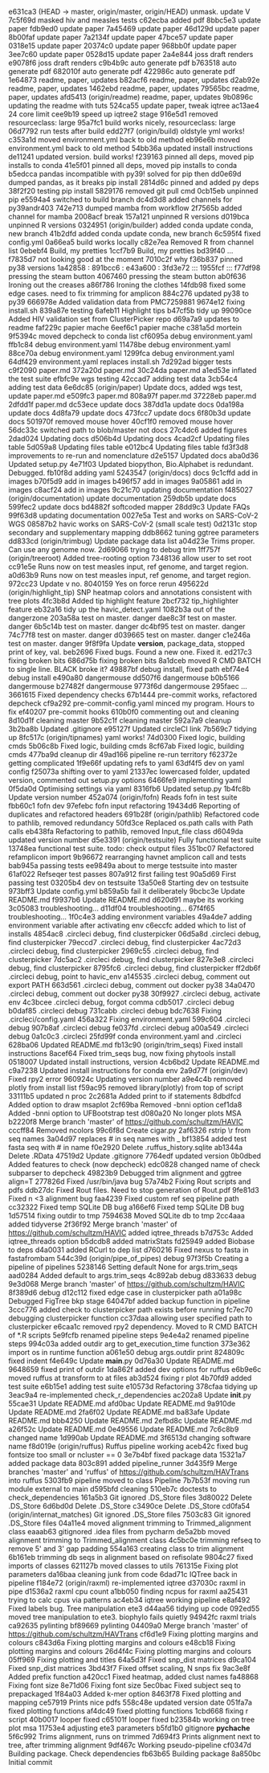 e631ca3 (HEAD -> master, origin/master, origin/HEAD) unmask. update V
7c5f69d masked hiv and measles tests
c62ecba added pdf
8bbc5e3 update paper
fdb9ed0 update paper
7a45469 update paper
46d129d update paper
8b00faf update paper
7a2134f update paper
47bce57 update paper
0318e15 update paper
20374c0 update paper
968bb0f update paper
3ee7c60 update paper
0528d15 update paper
2a4e844 joss draft renders
e9078f6 joss draft renders
c9b4b9c auto generate pdf
b763518 auto generate pdf
682010f auto generate pdf
422986c auto generate pdf
1e64873 readme, paper, updates
b82acf6 readme, paper, updates
d2ab92e readme, paper, updates
1462ebd readme, paper, updates
79565bc readme, paper, updates
afd5413 (origin/readme) readme, paper, updates
9b0896c updating the readme with tuts
524ca55 update paper, tweak iqtree
ac13ae4 24 core limit
cee9b19 speed up iqtree2 stage
916e5d1 removed resourceclass: large
95a7fc1 build works nicely, resourceclass: large
06d7792 run tests after build
edd27f7 (origin/build) oldstyle yml works!
c353a1d moved environment.yml back to old method
eb96e6b moved environment.yml back to old method
54bb36a updated install instructions
de11241 updated version. build works!
f239163 pinned all deps, moved pip installs to conda
41e5f01 pinned all deps, moved pip installs to conda
b5edcca pandas incompatible with py39! solved for pip then
dd0e69d dumped pandas, as it breaks pip install
2814d6c pinned and added py deps
38f2f20 testing pip install
5829176 removed git pull cmd
0cb15eb unpinned pip
e5594a4 switched to build branch
dc4d3d8 added channels for py39andr403
742e713 dumped mamba from workflow
2f7565b added channel for mamba
2008acf break
157a121 unpinned R versions
d019bca unpinned R versions
0324951 (origin/builder) added conda update conda, new branch
41b2dfd added conda update conda, new branch
6c595f4 fixed config.yml
0a66ea5 build works locally
c82e7ea Removed R from channel list
0ebebf4 Build, my pretties
1ccf7b9 Build, my pretties
bd39f40 ...
f7835d7 not looking good at the moment
7010c2f why
f36b837 pinned py38 versions
1a42858 :
891bcc6 :
e43a600 :
3fd3e72 :::
1955fcf :::
f77df98 pressing the steam button
4067460 pressing the steam button
ab0f636 Ironing out the creases
a86f786 Ironing the clothes
14fdb98 fixed some edge cases. need to fix trimming for amplicon
884c276 updated py38 to py39
666978e Added validation data from PMC7259881
9674e12 fixing install.sh
839a87e testing
6afeb11 Highlight tips
b47cf5b tidy up
99090ce Added HIV validation set from ClusterPicker repo
d69a7a9 updates to readme
faf229c papier mache
6eef6c1 papier mache
c381a5d mortein
9f5394c moved depcheck to conda list
cf6095a debug environment.yaml
ffb1c84 debug environment.yaml
11478be debug environment.yaml
88ce70a debug environment.yaml
1299fca debug environment.yaml
64df429 environment.yaml replaces install.sh
7d292ad bigger tests
c9f2090 paper.md
372a20d paper.md
30c24da paper.md
a1ed53e inflated the test suite
efbfc9e wgs testing
42ccad7 adding test data
3cb54c4 adding test data
6e6dc85 (origin/paper) Update docs, added wgs test, update paper.md
e509fc3 paper.md
808a97f paper.md
37228eb paper.md
2dfdd1f paper.md
dc53ece update docs
387dd1a update docs
0da198a update docs
4d8fa79 update docs
473fcc7 update docs
6f80b3d update docs
501970f removed mouse hover
40cf1f0 removed mouse hover
56dc33c switched path to blob/master not docs
27c4dc6 added figures
2dad024 Updating docs
d506b4d Updating docs
4cad2cf Updating files table
5d059a8 Updating files table
e012bc4 Updating files table
fd3f3d8 improvements to re-run and nomenclature
d2e5157 Updated docs
aba0d36 Updated setup.py
4e71f03 Updated biopython, Bio.Alphabet is redundant. Debugged.
fb10f8d adding yaml
5243547 (origin/docs) docs
9c1cffd add in images
b70f5d9 add in images
b496f57 add in images
9a05861 add in images
c8acf24 add in images
9c21c70 updating documentation
f485027 (origin/documentation) update documentation
259db5b update docs
599fec2 update docs
bd4882f softcoded mapper
28dd9c3 Update FAQs
99f63d8 updating documentation
0027e5a Test and works on SARS-CoV-2 WGS
08587b2 havic works on SARS-CoV-2 (small scale test)
0d2131c stop secondary and supplementary mapping
ddb8662 tuning ggtree parameters
dd833cd (origin/trimbug) Update package data list
a04d23e Trims proper. Can use any genome now.
2d69066 trying to debug trim
1ff757f (origin/treeroot) Added tree-rooting option
7348136 allow user to set root
cc91e5e Runs now on test measles input, ref genome, and target region.
a0d63b9 Runs now on test measles input, ref genome, and target region.
972cc23 Update v no.
8040159 Yes on force rerun
495622d (origin/highlight_tip) SNP heatmap colors and annotations consistent with tree plots
4fc3b8d Added tip highlight feature
2bcf732 tip_highlighter feature
eb32a16 tidy up the havic_detect.yaml
1082b3a out of the dangerzone
203a58a test on master. danger
dae8c3f test on master. danger
6b5c14b test on master. danger
dc4bf95 test on master. danger
74c77f8 test on master. danger
d039665 test on master. danger
c1e246a test on master. danger
9f8f9fa Update __version__, package_data, stopped print of key, val.
beb2696 Fixed bugs. Found a new one.  Fixed it.
ed217c3 fixing broken bits
686d75b fixing broken bits
8a1dceb moved R CMD BATCH to single line. BLACK broke it?
49887bf debug install, fixed path
ebf74e4 debug install
e490a80 dangermouse
dd507f6 dangermouse
b0b5166 dangermouse
b27482f dangermouse
9773f6d dangermouse
295faec ...
3661615 Fixed dependency checks
67b1444 pre-commit works, refactored depcheck
cf9a292 pre-commit-config.yaml minced my program.  Hours to fix
ef40207 pre-commit hooks
610b0f0 commenting out and cleaning
8d10d1f cleaning master
9b52c1f cleaning master
592a7a9 cleanup
3b2ba8b Updated .gitignore
e95127f Updated circleCI link
7b569c7 tidying up
8fc517c (origin/tipnames) yaml works!
74d0300 Fixed logic, building cmds
5b06c8b Fixed logic, building cmds
8cf67ab Fixed logic, building cmds
477ba9d cleanup dir
49ad166 pipeline re-run territory
f62372e getting complicated
1f9e66f updating refs to yaml
63df4f5 dev on yaml config
f25073a shifting over to yaml
21337ec lowercased folder, updated version, commented out setup.py options
6466fe9 implementing yaml
0f5da0d Optimising settings via yaml
8316fb6 Updated setup.py
1b4fc8b Update version number
452a074 (origin/fofn) Reads fofn in test suite
fbb60c1 fofn dev
97efebc fofn input refactoring
19434d6 Reporting of duplicates and refactored headers
691b28f (origin/pathlib) Refactored code to pathlib, removed redundancy
50fd3ce Replaced os.path calls with Path calls
eb438fa Refactoring to pathlib, removed Input_file class
d6049da updated version number
d5e3391 (origin/testsuite) Fully functional test suite
13748ea functional test suite. todo: check output files
351bc07 Refactored refamplicon import
9b96672 rearranging havnet amplicon call and tests
bab945a passing tests
ee9849a about to merge testsuite into master
61af022 Refseqer test passes
807a912 first failing test
90a5d69 First passing test
03205b4 dev on testsuite
13a50e8 Starting dev on testsuite
973bff3 Update config.yml
b859a5b fail it deliberately
9bcbc3e Update README.md
f9937b6 Update README.md
d620d91 maybe its working
3c05083 troubleshooting...
d11df04 troubleshooting...
67f4f65 troubleshooting...
1f0c4e3 adding environment variables
49a4de7 adding environment variable after activating env
c6eccfc added which to list of installs
4854ac8 .circleci debug, find clusterpicker
06d5a8d .circleci debug, find clusterpicker
79eccd7 .circleci debug, find clusterpicker
4ac72d3 .circleci debug, find clusterpicker
2969c55 .circleci debug, find clusterpicker
7dc5ac2 .circleci debug, find clusterpicker
827e3e8 .circleci debug, find clusterpicker
8795fc6 .circleci debug, find clusterpicker
ff2db6f .circleci debug, point to havic_env
a145535 .circleci debug, comment out export PATH
663d561 .circleci debug, comment out docker py38
34a0470 .circleci debug, comment out docker py38
30f9927 .circleci debug, activate env
4c3bcee .circleci debug, forgot comma
cdb5017 .circleci debug
b0daf85 .circleci debug
731cabb .circleci debug
bdc7638 Fixing .circleci/config.yaml
456a322 Fixing environment.yaml
599c604 .circleci debug
907b8af .circleci debug
fe037fd .circleci debug
a00a549 .circleci debug
0a1c0c3 .circleci
25fd99f conda environment.yaml and .circleci
628ba06 Updated README.md
fb13c90 (origin/trim_seqs) Fixed install instructions
8acef64 Fixed trim_seqs bug, now fixing phytools install
0518007 Updated install instructions, version
4cb6bd2 Update README.md
c9a7238 Updated install instructions for conda env
2a9d77f (origin/dev) Fixed rpy2 error
960924c Updating version number
a9e4c4b removed plotly from install list
f59ac95 removed library(plotly) from top of script
33111b5 updated n proc
2c2681a Added print to if statements
8dbdfcd Added option to draw msaplot
2cf69ba Removed -bnni option
cef1da8 Added -bnni option to UFBootstrap test
d080a20 No longer plots MSA
b2220f8 Merge branch 'master' of https://github.com/schultzm/HAVIC
cccff84 Removed ncolors
99c6f8d Create cigar.py
2af6326 rstrip \r from seq names
3a04d97 replaces # in seq names with _
bf13854 added test fasta seq with # in name
f0e2920 Delete .ruffus_history.sqlite
ab1344a Delete .RData
47519d2 Update .gitignore
7764edf updated version
0b0dbed Added features to check (now depcheck)
edc0828 changed name of check subparser to depcheck
49823b9 Debugged trim alignment and ggtree align=T
277826d Fixed /usr/bin/java bug
57a74b2 Fixing Rout scripts and pdfs
ddb27dc Fixed Rout files. Need to stop generation of Rout.pdf
9fe81d3 Fixed n <3 alignment bug
faa4239 Fixed custom ref seq pipeline path
cc32322 Fixed temp SQLite DB bug
a166ef6 Fixed temp SQLite DB bug
1d57514 fixing outdir to tmp
7594638 Moved SQLite db to tmp
2cc4aaa added tidyverse
2f36f92 Merge branch 'master' of https://github.com/schultzm/HAVIC added iqtree_threads
b7d753c Added iqtree_threads option
b5dcdb8 added matrixStats
fd25949 added Biobase to deps
d4a0031 added RCurl to dep list
d760216 Fixed nexus to fasta in fastafrombam
544c39d (origin/pipe_of_pipes) debug
97f3f5b Creating a pipeline of pipelines
5238146 Setting default None for args.trim_seqs
aad0284 Added default to args.trim_seqs
4c892ab debug
d833633 debug
9e3d068 Merge branch 'master' of https://github.com/schultzm/HAVIC
8f389d6 debug
d12c112 fixed edge case in clusterpicker path
a01a98c Debugged FigTree bkp stage
64047bf added backup function in pipeline
3ccc776 added check to clusterpicker path exists before running
fc7ec70 debugging clusterpicker function
cc37daa allowing user specified path to clusterpicker
e6caa1c removed rpy2 dependency. Moved to R CMD BATCH of *.R scripts
5e9fcfb renamed pipeline steps
9e4e4a2 renamed pipeline steps
994c03a added outdir arg to get_execution_time function
373e362 import os in runtime function
a061e50 debug args.outdir print
824809c fixed indent
f4e649c Update __main__.py
0d76a30 Update README.md
9648659 fixed print of outdir
1da862f added dev options for ruffus
e6b9e6c moved ruffus at transform to at files
ab3d524 fixing r plot
4b70fd9 added test suite
e6b15e1 adding test suite
e10573d Refactoring
378cfaa tidying up
3eac9a4 re-implemented check_r_dependencies
ac202a8 Update __init__.py
55cae31 Update README.md
afd0bac Update README.md
9a910de Update README.md
2fa6f02 Update README.md
ba83afe Update README.md
bbb4250 Update README.md
2efbd8c Update README.md
a26f52c Update README.md
0e49556 Update README.md
7c6c8b9 changed name
1d990ab Update README.md
3f6513d changing software name
f8d019e (origin/ruffus) Ruffus pipeline working
aceb42c fixed bug fontsize too small or ncluster == 0
3e7b4bf fixed package data
15321a7 added package data
803c891 added pipeline_runner
3d435f9 Merge branches 'master' and 'ruffus' of https://github.com/schultzm/HAVTrans into ruffus
5303fb9 pipeline moved to class Pipeline
7b7b53f moving run module external to main
d595bfd cleaning
510eb7c doctests to check_dependencies
161a5b3 Git ignored .DS_Store files
3d80022 Delete .DS_Store
6d6bd0d Delete .DS_Store
c3490ce Delete .DS_Store
cd0fa54 (origin/internat_matches) Git ignored .DS_Store files
7503c83 Git ignored .DS_Store files
04a11e4 moved alignment trimming to Trimmed_alignment class
eaaab63 gitignored .idea files from pycharm
de5a2bb moved alignment trimming to Trimmed_alignment class
4c5bc0e trimming refseq to remove 5' and 3' gap padding
554a163 creating class to trim alignment
6b161eb trimming db seqs in alignment based on refisolate
9804c27 fixed imports of classes
621127b moved classes to utils
761315e Fixing plot parameters
da16baa cleaning junk from code
6dad71c IQTree back in pipeline
f184e72 (origin/raxml) re-implemented iqtree
d37030c raxml in pipe
d1536a2 raxml cpu count
a1bb050 finding ncpus for raxml
aa25431 trying to calc cpus via patterns
ac4eb34 iqtree working pipeline
e8af492 Fixed labels bug. Tree manipulation ete3
d44aa56 tidying up code
092ed55 moved tree manipulation to ete3. biophylo fails quietly
94942fc raxml trials
ca92635 pylinting
bf89669 pylinting
04409a0 Merge branch 'master' of https://github.com/schultzm/HAVTrans
cf6d1e9 Fixing plotting margins and colours
c843d6a Fixing plotting margins and colours
e48cb18 Fixing plotting margins and colours
26d4f4c Fixing plotting margins and colours
05ff969 Fixing plotting and titles
64a5d3f Fixed snp_dist matrices
d9ca104 Fixed snp_dist matrices
3bd43f7 Fixed offset scaling, N snps fix
9ac3e8f Added prefix function
a420cc1 Fixed heatmap, added clust names
fa48868 Fixing font size
8e71d06 Fixing font size
5ec0bac Fixed subject seq to prepackaged
1f84a03 Added k-mer option
8463f78 Fixed plotting and mapping
ce57919 Prints nice pdfs
558c48e updated version date
051fa7a fixed plotting functions
af4dc49 fixed plotting functions
1cbd668 fixing r script
40b0017 looper fixed
c65101f looper fixed
b23584b working on tree plot msa
11753e4 adjusting ete3 parameters
b5fd1b0 gitignore __pychache__
5f6c992 Trims alignment, runs on trimmed
7d694f3 Prints alignment next to tree, after trimming alignment
9df467c Working pseudo-pipeline
cf0347d Building package. Check dependencies
fb63b65 Building package
8a850bc Initial commit

